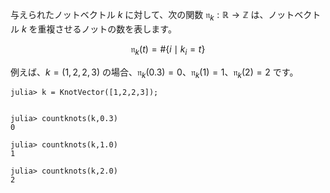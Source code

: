 与えられたノットベクトル $k$ に対して、次の関数 $\mathfrak{n}_k:\mathbb{R}\to\mathbb{Z}$ は、ノットベクトル $k$ を重複させるノットの数を表します。

$$
\mathfrak{n}_k(t) = \#\{i \mid k_i=t \}
$$

例えば、$k=(1,2,2,3)$ の場合、$\mathfrak{n}_k(0.3)=0$、$\mathfrak{n}_k(1)=1$、$\mathfrak{n}_k(2)=2$ です。

```jldoctest
julia> k = KnotVector([1,2,2,3]);


julia> countknots(k,0.3)
0

julia> countknots(k,1.0)
1

julia> countknots(k,2.0)
2
```
